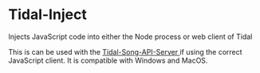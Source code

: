 # Tidal-Inject
Injects JavaScript code into either the Node process or web client of Tidal

This is can be used with the [Tidal-Song-API-Server
](https://github.com/ViperTools/Tidal-Song-API-Server) if using the correct JavaScript client. It is compatible with Windows and MacOS.

